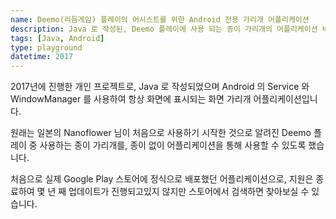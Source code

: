 ```yaml
---
name: Deemo(리듬게임) 플레이의 어시스트를 위한 Android 전용 가리개 어플리케이션
description: Java 로 작성된, Deemo 플레이에 사용 되는 종이 가리개의 어플리케이션 버전을 개발했습니다.
tags: [Java, Android]
type: playground
datetime: 2017
---
```


2017년에 진행한 개인 프로젝트로, Java 로 작성되었으며 Android 의 Service 와 WindowManager 를 사용하여 항상 화면에 표시되는 화면 가리개 어플리케이션입니다.  

원래는 일본의 Nanoflower 님이 처음으로 사용하기 시작한 것으로 알려진 Deemo 플레이 중 사용하는 종이 가리개를, 종이 없이 어플리케이션을 통해 사용할 수 있도록 했습니다.  

처음으로 실제 Google Play 스토어에 정식으로 배포했던 어플리케이션으로, 지원은 종료하여 몇 년 째 업데이트가 진행되고있지 않지만 스토어에서 검색하면 찾아보실 수 있습니다.
